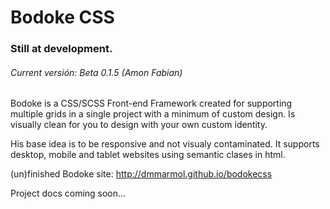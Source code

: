 Bodoke CSS
==========

### Still at development.
###### Current versión: Beta 0.1.5 (Amon Fabian)


Bodoke is a CSS/SCSS Front-end Framework created for supporting multiple grids in a single project with a minimum of custom design. Is visually clean for you to design with your own custom identity.

His base idea is to be responsive and not visualy contaminated. 
It supports desktop, mobile and tablet websites using semantic clases in html.

(un)finished Bodoke site: http://dmmarmol.github.io/bodokecss

Project docs coming soon...